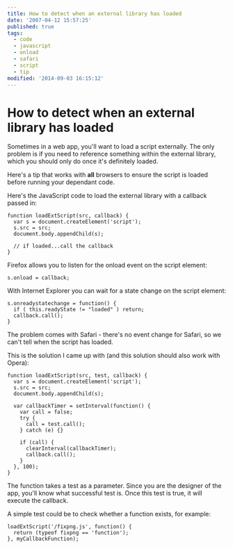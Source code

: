 ```yaml
---
title: How to detect when an external library has loaded
date: '2007-04-12 15:57:25'
published: true
tags:
  - code
  - javascript
  - onload
  - safari
  - script
  - tip
modified: '2014-09-03 16:15:12'
---
```

# How to detect when an external library has loaded

Sometimes in a web app, you'll want to load a script externally.  The only problem is if you need to reference something within the external library, which you should only do once it's definitely loaded.

Here's a tip that works with **all** browsers to ensure the script is loaded before running your dependant code.


<!--more-->

Here's the JavaScript code to load the external library with a callback passed in:
<pre><code>function loadExtScript(src, callback) {
  var s = document.createElement('script');
  s.src = src;
  document.body.appendChild(s);

  // if loaded...call the callback
}</code></pre>
Firefox allows you to listen for the onload event on the script element:
<pre><code>s.onload = callback;</code></pre>
With Internet Explorer you can wait for a state change on the script element:
<pre><code>s.onreadystatechange = function() {
  if ( this.readyState != "loaded" ) return;
  callback.call();
}</code></pre>
The problem comes with Safari - there's no event change for Safari, so we can't tell when the script has loaded.

This is the solution I came up with (and this solution should also work with Opera):
<pre><code>function loadExtScript(src, test, callback) {
  var s = document.createElement('script');
  s.src = src;
  document.body.appendChild(s);

  var callbackTimer = setInterval(function() {
    var call = false;
    try {
      call = test.call();
    } catch (e) {}

    if (call) {
      clearInterval(callbackTimer);
      callback.call();
    }
  }, 100);
}</code></pre>
The function takes a test as a parameter.  Since you are the designer of the app, you'll know what successful test is.  Once this test is true, it will execute the callback.

A simple test could be to check whether a function exists, for example:
<pre><code>loadExtScript('/fixpng.js', function() {
  return (typeof fixpng == 'function');
}, myCallbackFunction);</code></pre>
